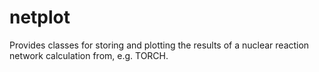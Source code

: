 # netplot
Provides classes for storing and plotting the results of a nuclear reaction network calculation from, e.g. TORCH.
